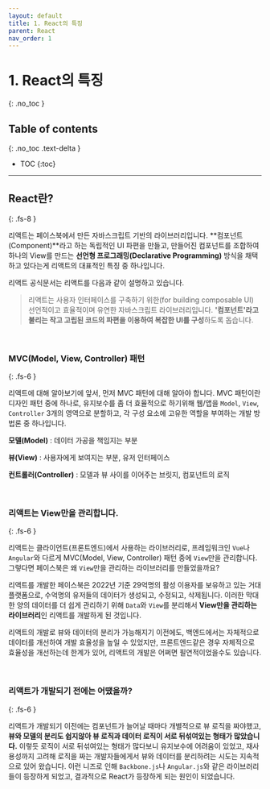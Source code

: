 ```yaml
---
layout: default
title: 1. React의 특징
parent: React
nav_order: 1
---
```


# 1. React의 특징
{: .no_toc }

## Table of contents
{: .no_toc .text-delta }

- TOC
{:toc}

---

## React란?
{: .fs-8 }

리액트는 페이스북에서 만든 자바스크립트 기반의 라이브러리입니다. **컴포넌트(Component)**라고 하는 독립적인 UI 파편을 만들고, 만들어진 컴포넌트를 조합하여 하나의 View를 만드는 **선언형 프로그래밍(Declarative Programming)** 방식을 채택하고 있다는게 리액트의 대표적인 특징 중 하나입니다.

리액트 공식문서는 리액트를 다음과 같이 설명하고 있습니다.

> 리액트는 사용자 인터페이스를 구축하기 위한(for building composable UI) 선언적이고 효율적이며 유연한 자바스크립트 라이브러리입니다. **'컴포넌트'라고 불리는 작고 고립된 코드의 파편을 이용하여 복잡한 UI를 구성**하도록 돕습니다.

&nbsp;

### MVC(Model, View, Controller) 패턴
{: .fs-6 }

리액트에 대해 알아보기에 앞서, 먼저 MVC 패턴에 대해 알아야 합니다. MVC 패턴이란 디자인 패턴 중에 하나로, 유지보수를 좀 더 효율적으로 하기위해 웹/앱을 `Model`, `View`, `Controller` 3개의 영역으로 분할하고, 각 구성 요소에 고유한 역할을 부여하는 개발 방법론 중 하나입니다.

**모델(Model)** : 데이터 가공을 책임지는 부분

**뷰(View)** : 사용자에게 보여지는 부분, 유저 인터페이스

**컨트롤러(Controller)** : 모델과 뷰 사이를 이어주는 브릿지, 컴포넌트의 로직

&nbsp;

### 리액트는 View만을 관리합니다.
{: .fs-6 }

리액트는 클라이언트(프론트엔드)에서 사용하는 라이브러리로, 프레임워크인 `Vue`나 `Angular`와 다르게 MVC(Model, View, Controller) 패턴 중에 `View`만을 관리합니다. 그렇다면 페이스북은 왜 `View`만을 관리하는 라이브러리를 만들었을까요?

리액트를 개발한 페이스북은 2022년 기준 29억명의 활성 이용자를 보유하고 있는 거대 플랫폼으로, 수억명의 유저들의 데이터가 생성되고, 수정되고, 삭제됩니다. 이러한 막대한 양의 데이터를 더 쉽게 관리하기 위해 `Data`와 `View`를 분리해서 **View만을 관리하는 라이브러리**인 리액트를 개발하게 된 것입니다.

리액트의 개발로 뷰와 데이터의 분리가 가능해지기 이전에도, 백엔드에서는 자체적으로 데이터를 개선하여 개발 효율성을 높일 수 있었지만, 프론트엔드같은 경우 자체적으로 효율성을 개선하는데 한계가 있어, 리액트의 개발은 어쩌면 필연적이었을수도 있습니다.

&nbsp;

### 리액트가 개발되기 전에는 어땠을까?
{: .fs-6 }

리액트가 개발되기 이전에는 컴포넌트가 늘어날 때마다 개별적으로 뷰 로직을 짜야했고, **뷰와 모델의 분리도 쉽지않아 뷰 로직과 데이터 로직이 서로 뒤섞여있는 형태가 많았습니다.** 이렇듯 로직이 서로 뒤섞여있는 형태가 많다보니 유지보수에 어려움이 있었고, 재사용성까지 고려해 로직을 짜는 개발자들에게서 뷰와 데이터를 분리하려는 시도는 지속적으로 있어 왔습니다. 이런 니즈로 인해 `Backbone.js`나 `Angular.js`와 같은 라이브러리들이 등장하게 되었고, 결과적으로 React가 등장하게 되는 원인이 되었습니다.

&nbsp;

<script src="https://utteranc.es/client.js"
        repo="xxdevbosa/blog"
        issue-term="pathname"
        label="blog"
        theme="github-light"
        crossorigin="anonymous"
        async>
</script>